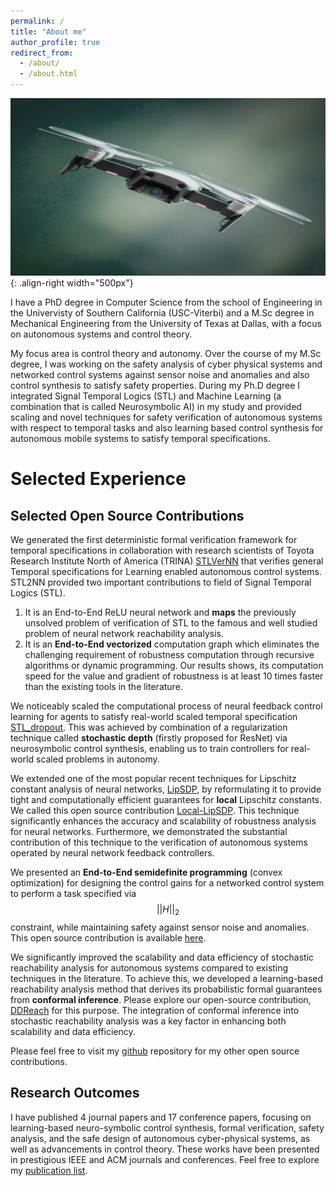 ```yaml
---
permalink: /
title: "About me"
author_profile: true
redirect_from: 
  - /about/
  - /about.html
---
```


![Neurosymbolic AI introduction](/images/quadrotor.png){: .align-right width="500px"}

I have a PhD degree in Computer Science from the school of Engineering in the Univervisty of Southern California (USC-Viterbi) and a M.Sc degree in Mechanical Engineering from the University of Texas at Dallas, with a focus on autonomous systems and control theory.

My focus area is control theory and autonomy. Over the course of my M.Sc degree, I was working on the safety analysis of cyber physical systems and networked control systems against sensor noise and anomalies and also control synthesis to satisfy safety properties. During my Ph.D degree I integrated Signal Temporal Logics (STL) and Machine Learning (a combination that is called Neurosymbolic AI) in my study and provided scaling and novel techniques for safety verification of autonomous systems with respect to temporal tasks and also learning based control synthesis for autonomous mobile systems to satisfy temporal specifications.   


# Selected Experience

## Selected Open Source Contributions
We generated the first deterministic formal verification framework for temporal specifications in collaboration with research scientists of Toyota Research Institute North of America (TRINA) [STLVerNN](https://github.com/Navidhashemicontrol/STLVerNN) that verifies general Temporal specifications for Learning enabled autonomous control systems. STL2NN provided two important contributions to field of Signal Temporal Logics (STL). 
1. It is an End-to-End ReLU neural network and **maps** the previously unsolved problem of verification of STL to the famous and well studied problem of neural network reachability analysis.
2. It is an **End-to-End vectorized** computation graph which eliminates the challenging requirement of robustness computation through recursive algorithms or dynamic programming. Our results shows, its computation speed for the value and gradient of robustness is at least 10 times faster than the existing tools in the literature.

We noticeably scaled the computational process of neural feedback control learning for agents to satisfy real-world scaled temporal specification [STL_dropout](https://github.com/Navidhashemicontrol/STL_dropout). This was achieved by combination of a regularization technique called **stochastic depth** (firstly proposed for ResNet) via neurosymbolic control synthesis, enabling us to train controllers for real-world scaled problems in autonomy.

We extended one of the most popular recent techniques for Lipschitz constant analysis of neural networks, [LipSDP](https://proceedings.neurips.cc/paper/2019/hash/95e1533eb1b20a97777749fb94fdb944-Abstract.html), by reformulating it to provide tight and computationally efficient guarantees for **local** Lipschitz constants. We called this open source contribution [Local-LipSDP](https://github.com/NavidHashemiControl/Local_LipSDP_L4DC_2021). This technique significantly enhances the accuracy and scalability of robustness analysis for neural networks. Furthermore, we demonstrated the substantial contribution of this technique to the verification of autonomous systems operated by neural network feedback controllers.

We presented an **End-to-End semidefinite programming** (convex optimization) for designing the control gains for a networked control system to perform a task specified via 
$$
||H||_2
$$
constraint, while maintaining safety against sensor noise and anomalies. This open source contribution is available [here](https://github.com/NavidHashemiControl/Codesign_TCNS_2022).


We significantly improved the scalability and data efficiency of stochastic reachability analysis for autonomous systems compared to existing techniques in the literature. To achieve this, we developed a learning-based reachability analysis method that derives its probabilistic formal guarantees from **conformal inference**. Please explore our open-source contribution, [DDReach](https://github.com/NavidHashemiControl/DDReach_MATLAB) for this purpose. The integration of conformal inference into stochastic reachability analysis was a key factor in enhancing both scalability and data efficiency.

Please feel free to visit my [github](https://github.com/Navidhashemicontrol) repository for my other open source contributions.

## Research Outcomes
I have published 4 journal papers and 17 conference papers, focusing on learning-based neuro-symbolic control synthesis, formal verification, safety analysis, and the safe design of autonomous cyber-physical systems, as well as advancements in control theory. These works have been presented in prestigious IEEE and ACM journals and conferences. Feel free to explore my [publication list](https://navidhashemicontrol.github.io/publications/).
